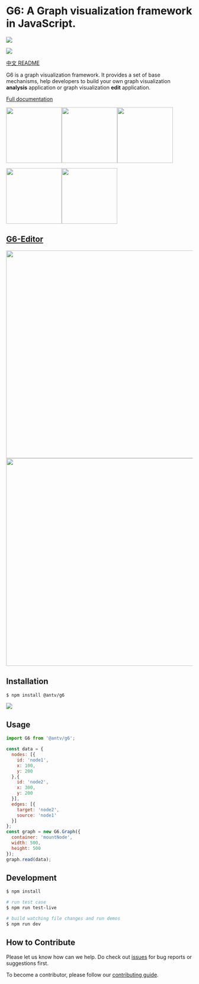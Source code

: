 # G6: A Graph visualization framework in JavaScript.
![](https://gw.alipayobjects.com/zos/rmsportal/eWLVJWtDPsdREBKYYvfA.png)

![](https://img.shields.io/badge/language-javascript-red.svg)

[中文 README](README-zh_CN.md)

G6 is a graph visualization framework. It provides a set of base mechanisms, help developers to build your own graph visualization **analysis** application or graph visualization **edit** application.

[Full documentation](https://www.yuque.com/antv/g6-en)


<img src="https://user-images.githubusercontent.com/6113694/44995293-02858600-afd5-11e8-840c-349e4730d63d.gif" height=150><img src="https://cdn.nlark.com/yuque/0/2018/gif/93506/1535955277773-840190f8-836a-4bd6-875a-b3a18e6cebf1.gif" height=150><img src="https://user-images.githubusercontent.com/6113694/44995332-2ba61680-afd5-11e8-8cab-db0e9d08ceb7.gif" height=150>

<img src="https://gw.alipayobjects.com/zos/rmsportal/HQxYguinFOMIXrGQOABY.gif" height=150><img src="https://gw.alipayobjects.com/zos/rmsportal/nAugyFgrbrUWPmDIDiQm.gif" height=150>

## [G6-Editor](https://yuque.com/antv/g6-editor)

<img src="https://gw.alipayobjects.com/zos/rmsportal/nzmycBewjfxKDbepTDlT.gif" width=560>
<img src="https://gw.alipayobjects.com/zos/rmsportal/WVqnbgJmamdahbAuDpBL.gif" width=560>

## Installation

```bash
$ npm install @antv/g6
```

<img src="https://gw.alipayobjects.com/zos/rmsportal/qSUOQUhnRrHCLvEjhZGP.png" />

## Usage
```js
import G6 from '@antv/g6';

const data = {
  nodes: [{
    id: 'node1',
    x: 100,
    y: 200
  },{
    id: 'node2',
    x: 300,
    y: 200
  }],
  edges: [{
    target: 'node2',
    source: 'node1'
  }]
};
const graph = new G6.Graph({
  container: 'mountNode',
  width: 500,
  height: 500
});
graph.read(data);
```

## Development

```bash
$ npm install

# run test case
$ npm run test-live

# build watching file changes and run demos
$ npm run dev
```

## How to Contribute

Please let us know how can we help. Do check out [issues](https://github.com/antvis/g6/issues) for bug reports or suggestions first.

To become a contributor, please follow our [contributing guide](https://github.com/antvis/g6/blob/master/CONTRIBUTING.md).

